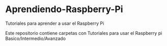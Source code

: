 Aprendiendo-Raspberry-Pi
========================

Tutoriales para aprender a usar el Raspberry Pi


Este repositorio contiene carpetas con Tutoriales para usar el Raspberry pi
Basico/Intermedio/Avanzado
